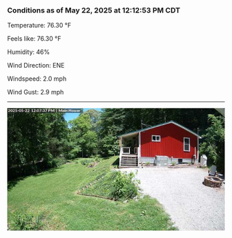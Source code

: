### Conditions as of May 22, 2025 at 12:12:53 PM CDT 

Temperature: 76.30 &deg;F

Feels like: 76.30 &deg;F

Humidity: 46%

Wind Direction: ENE

Windspeed: 2.0 mph

Wind Gust: 2.9 mph

---

<img src="./images/latest.jpeg"/>


